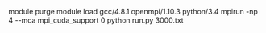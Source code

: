module purge
module load gcc/4.8.1 openmpi/1.10.3 python/3.4
mpirun -np 4 --mca mpi_cuda_support 0 python run.py 3000.txt
